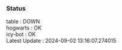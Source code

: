 ### Status


table : DOWN  
hogwarts : OK  
icy-bot : OK  
Latest Update : 2024-09-02 13:16:07.274015
